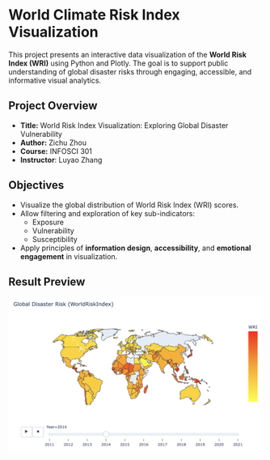 # World Climate Risk Index Visualization

This project presents an interactive data visualization of the **World Risk Index (WRI)** using Python and Plotly. The goal is to support public understanding of global disaster risks through engaging, accessible, and informative visual analytics.

## Project Overview

- **Title:** World Risk Index Visualization: Exploring Global Disaster Vulnerability
- **Author:** Zichu Zhou
- **Course:** INFOSCI 301
- **Instructor**: Luyao Zhang

## Objectives

- Visualize the global distribution of World Risk Index (WRI) scores.
- Allow filtering and exploration of key sub-indicators:
  - Exposure
  - Vulnerability
  - Susceptibility
- Apply principles of **information design**, **accessibility**, and **emotional engagement** in visualization.

## Result Preview
![WRI Map](images/wri_map.png)
